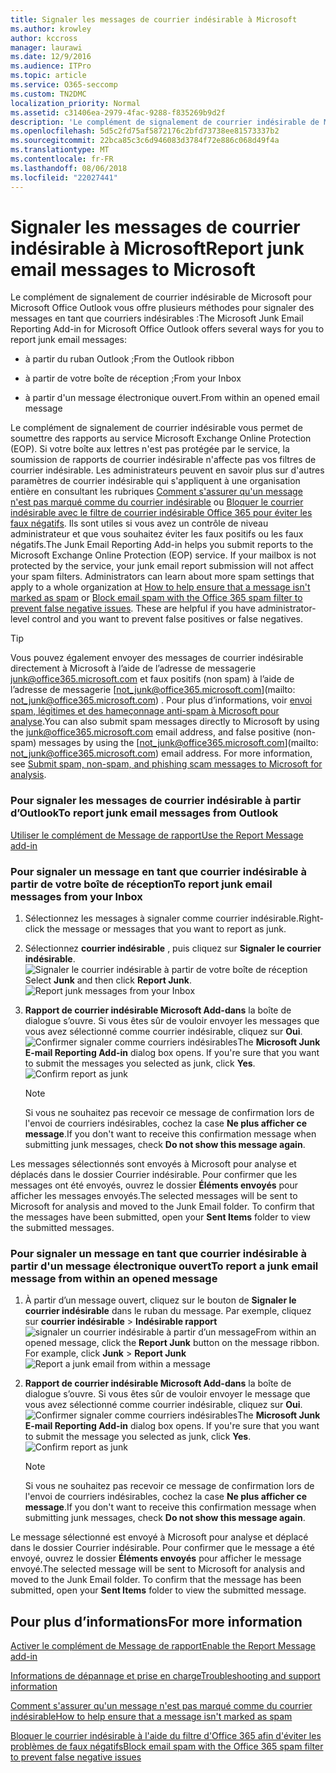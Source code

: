 ```yaml
---
title: Signaler les messages de courrier indésirable à Microsoft
ms.author: krowley
author: kccross
manager: laurawi
ms.date: 12/9/2016
ms.audience: ITPro
ms.topic: article
ms.service: O365-seccomp
ms.custom: TN2DMC
localization_priority: Normal
ms.assetid: c31406ea-2979-4fac-9288-f835269b9d2f
description: 'Le complément de signalement de courrier indésirable de Microsoft pour Microsoft Office Outlook vous offre plusieurs méthodes pour signaler des messages en tant que courriers indésirables :'
ms.openlocfilehash: 5d5c2fd75af5872176c2bfd73738ee81573337b2
ms.sourcegitcommit: 22bca85c3c6d946083d3784f72e886c068d49f4a
ms.translationtype: MT
ms.contentlocale: fr-FR
ms.lasthandoff: 08/06/2018
ms.locfileid: "22027441"
---
```

# <a name="report-junk-email-messages-to-microsoft"></a><span data-ttu-id="1e994-103">Signaler les messages de courrier indésirable à Microsoft</span><span class="sxs-lookup"><span data-stu-id="1e994-103">Report junk email messages to Microsoft</span></span>

<span data-ttu-id="1e994-104">Le complément de signalement de courrier indésirable de Microsoft pour Microsoft Office Outlook vous offre plusieurs méthodes pour signaler des messages en tant que courriers indésirables :</span><span class="sxs-lookup"><span data-stu-id="1e994-104">The Microsoft Junk Email Reporting Add-in for Microsoft Office Outlook offers several ways for you to report junk email messages:</span></span>
  
- <span data-ttu-id="1e994-105">à partir du ruban Outlook ;</span><span class="sxs-lookup"><span data-stu-id="1e994-105">From the Outlook ribbon</span></span>
    
- <span data-ttu-id="1e994-106">à partir de votre boîte de réception ;</span><span class="sxs-lookup"><span data-stu-id="1e994-106">From your Inbox</span></span>
    
- <span data-ttu-id="1e994-107">à partir d'un message électronique ouvert.</span><span class="sxs-lookup"><span data-stu-id="1e994-107">From within an opened email message</span></span>
    
<span data-ttu-id="1e994-p101">Le complément de signalement de courrier indésirable vous permet de soumettre des rapports au service Microsoft Exchange Online Protection (EOP). Si votre boîte aux lettres n'est pas protégée par le service, la soumission de rapports de courrier indésirable n'affecte pas vos filtres de courrier indésirable. Les administrateurs peuvent en savoir plus sur d'autres paramètres de courrier indésirable qui s'appliquent à une organisation entière en consultant les rubriques [Comment s'assurer qu'un message n'est pas marqué comme du courrier indésirable](https://go.microsoft.com/fwlink/p/?LinkId=534224) ou [Bloquer le courrier indésirable avec le filtre de courrier indésirable Office 365 pour éviter les faux négatifs](https://go.microsoft.com/fwlink/p/?LinkId=534225). Ils sont utiles si vous avez un contrôle de niveau administrateur et que vous souhaitez éviter les faux positifs ou les faux négatifs.</span><span class="sxs-lookup"><span data-stu-id="1e994-p101">The Junk Email Reporting Add-in helps you submit reports to the Microsoft Exchange Online Protection (EOP) service. If your mailbox is not protected by the service, your junk email report submission will not affect your spam filters. Administrators can learn about more spam settings that apply to a whole organization at [How to help ensure that a message isn't marked as spam](https://go.microsoft.com/fwlink/p/?LinkId=534224) or [Block email spam with the Office 365 spam filter to prevent false negative issues](https://go.microsoft.com/fwlink/p/?LinkId=534225). These are helpful if you have administrator-level control and you want to prevent false positives or false negatives.</span></span>
  
> [!TIP]
> <span data-ttu-id="1e994-p102">Vous pouvez également envoyer des messages de courrier indésirable directement à Microsoft à l’aide de l’adresse de messagerie [junk@office365.microsoft.com](mailto:junk@office365.microsoft.com) et faux positifs (non spam) à l’aide de l’adresse de messagerie [not_junk@office365.microsoft.com](mailto: not_junk@office365.microsoft.com) . Pour plus d’informations, voir [envoi spam, légitimes et des hameçonnage anti-spam à Microsoft pour analyse](submit-spam-non-spam-and-phishing-scam-messages-to-microsoft-for-analysis.md).</span><span class="sxs-lookup"><span data-stu-id="1e994-p102">You can also submit spam messages directly to Microsoft by using the [junk@office365.microsoft.com](mailto:junk@office365.microsoft.com) email address, and false positive (non-spam) messages by using the [not_junk@office365.microsoft.com](mailto: not_junk@office365.microsoft.com) email address. For more information, see [Submit spam, non-spam, and phishing scam messages to Microsoft for analysis](submit-spam-non-spam-and-phishing-scam-messages-to-microsoft-for-analysis.md).</span></span> 
  
### <a name="to-report-junk-email-messages-from-outlook"></a><span data-ttu-id="1e994-114">Pour signaler les messages de courrier indésirable à partir d’Outlook</span><span class="sxs-lookup"><span data-stu-id="1e994-114">To report junk email messages from Outlook</span></span>

[<span data-ttu-id="1e994-115">Utiliser le complément de Message de rapport</span><span class="sxs-lookup"><span data-stu-id="1e994-115">Use the Report Message add-in</span></span>](https://support.office.com/article/b5caa9f1-cdf3-4443-af8c-ff724ea719d2) 
  
### <a name="to-report-junk-email-messages-from-your-inbox"></a><span data-ttu-id="1e994-116">Pour signaler un message en tant que courrier indésirable à partir de votre boîte de réception</span><span class="sxs-lookup"><span data-stu-id="1e994-116">To report junk email messages from your Inbox</span></span>

1. <span data-ttu-id="1e994-117">Sélectionnez les messages à signaler comme courrier indésirable.</span><span class="sxs-lookup"><span data-stu-id="1e994-117">Right-click the message or messages that you want to report as junk.</span></span>
    
2. <span data-ttu-id="1e994-p103">Sélectionnez **courrier indésirable** , puis cliquez sur **Signaler le courrier indésirable**.  ![Signaler le courrier indésirable à partir de votre boîte de réception](media/EOP-Outlook-Junk-Reporting-Tool-3.jpg)</span><span class="sxs-lookup"><span data-stu-id="1e994-p103">Select **Junk** and then click **Report Junk**.  ![Report junk messages from your Inbox](media/EOP-Outlook-Junk-Reporting-Tool-3.jpg)</span></span>
  
3. <span data-ttu-id="1e994-p104">**Rapport de courrier indésirable Microsoft Add-dans** la boîte de dialogue s’ouvre. Si vous êtes sûr de vouloir envoyer les messages que vous avez sélectionné comme courrier indésirable, cliquez sur **Oui**.  ![Confirmer signaler comme courriers indésirables](media/EOP-Outlook-Junk-Reporting-Tool-2.jpg)</span><span class="sxs-lookup"><span data-stu-id="1e994-p104">The **Microsoft Junk E-mail Reporting Add-in** dialog box opens. If you're sure that you want to submit the messages you selected as junk, click **Yes**.  ![Confirm report as junk](media/EOP-Outlook-Junk-Reporting-Tool-2.jpg)</span></span>
  
    > [!NOTE]
    > <span data-ttu-id="1e994-123">Si vous ne souhaitez pas recevoir ce message de confirmation lors de l'envoi de courriers indésirables, cochez la case **Ne plus afficher ce message**.</span><span class="sxs-lookup"><span data-stu-id="1e994-123">If you don't want to receive this confirmation message when submitting junk messages, check **Do not show this message again**.</span></span> 
  
<span data-ttu-id="1e994-p105">Les messages sélectionnés sont envoyés à Microsoft pour analyse et déplacés dans le dossier Courrier indésirable. Pour confirmer que les messages ont été envoyés, ouvrez le dossier **Éléments envoyés** pour afficher les messages envoyés.</span><span class="sxs-lookup"><span data-stu-id="1e994-p105">The selected messages will be sent to Microsoft for analysis and moved to the Junk Email folder. To confirm that the messages have been submitted, open your **Sent Items** folder to view the submitted messages.</span></span> 
  
### <a name="to-report-a-junk-email-message-from-within-an-opened-message"></a><span data-ttu-id="1e994-126">Pour signaler un message en tant que courrier indésirable à partir d'un message électronique ouvert</span><span class="sxs-lookup"><span data-stu-id="1e994-126">To report a junk email message from within an opened message</span></span>

1. <span data-ttu-id="1e994-p106">À partir d’un message ouvert, cliquez sur le bouton de **Signaler le courrier indésirable** dans le ruban du message. Par exemple, cliquez sur **courrier indésirable** \> **Indésirable rapport** ![signaler un courrier indésirable à partir d’un message](media/EOP-Outlook-Junk-Reporting-Tool-4.jpg)</span><span class="sxs-lookup"><span data-stu-id="1e994-p106">From within an opened message, click the **Report Junk** button on the message ribbon. For example, click **Junk** \> **Report Junk** ![Report a junk email from within a message](media/EOP-Outlook-Junk-Reporting-Tool-4.jpg)</span></span>
  
2. <span data-ttu-id="1e994-p107">**Rapport de courrier indésirable Microsoft Add-dans** la boîte de dialogue s’ouvre. Si vous êtes sûr de vouloir envoyer le message que vous avez sélectionné comme courrier indésirable, cliquez sur **Oui**.  ![Confirmer signaler comme courriers indésirables](media/EOP-Outlook-Junk-Reporting-Tool-2.jpg)</span><span class="sxs-lookup"><span data-stu-id="1e994-p107">The **Microsoft Junk E-mail Reporting Add-in** dialog box opens. If you're sure that you want to submit the message you selected as junk, click **Yes**.  ![Confirm report as junk](media/EOP-Outlook-Junk-Reporting-Tool-2.jpg)</span></span>
  
    > [!NOTE]
    > <span data-ttu-id="1e994-132">Si vous ne souhaitez pas recevoir ce message de confirmation lors de l'envoi de courriers indésirables, cochez la case **Ne plus afficher ce message**.</span><span class="sxs-lookup"><span data-stu-id="1e994-132">If you don't want to receive this confirmation message when submitting junk messages, check **Do not show this message again**.</span></span> 
  
<span data-ttu-id="1e994-p108">Le message sélectionné est envoyé à Microsoft pour analyse et déplacé dans le dossier Courrier indésirable. Pour confirmer que le message a été envoyé, ouvrez le dossier **Éléments envoyés** pour afficher le message envoyé.</span><span class="sxs-lookup"><span data-stu-id="1e994-p108">The selected message will be sent to Microsoft for analysis and moved to the Junk Email folder. To confirm that the message has been submitted, open your **Sent Items** folder to view the submitted message.</span></span> 
  
## <a name="for-more-information"></a><span data-ttu-id="1e994-135">Pour plus d’informations</span><span class="sxs-lookup"><span data-stu-id="1e994-135">For more information</span></span>

[<span data-ttu-id="1e994-136">Activer le complément de Message de rapport</span><span class="sxs-lookup"><span data-stu-id="1e994-136">Enable the Report Message add-in</span></span>](https://support.office.com/article/4250c4bc-6102-420b-9e0a-a95064837676)
  
[<span data-ttu-id="1e994-137">Informations de dépannage et prise en charge</span><span class="sxs-lookup"><span data-stu-id="1e994-137">Troubleshooting and support information</span></span>](troubleshooting-and-support-information.md)
  
[<span data-ttu-id="1e994-138">Comment s'assurer qu'un message n'est pas marqué comme du courrier indésirable</span><span class="sxs-lookup"><span data-stu-id="1e994-138">How to help ensure that a message isn't marked as spam</span></span>](https://go.microsoft.com/fwlink/p/?LinkId=534224)
  
[<span data-ttu-id="1e994-139">Bloquer le courrier indésirable à l'aide du filtre d'Office 365 afin d'éviter les problèmes de faux négatifs</span><span class="sxs-lookup"><span data-stu-id="1e994-139">Block email spam with the Office 365 spam filter to prevent false negative issues</span></span>](https://go.microsoft.com/fwlink/p/?LinkId=534225)
  

